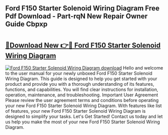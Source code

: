 ## Ford F150 Starter Solenoid Wiring Diagram Free Pdf Download - Part-rqN New Repair Owner Guide Cbpxp

# <h2><a href="http://dfubg8.blite.top/?on=Ford+F150+Starter+Solenoid+Wiring+Diagram">🔗Download New 👉🔴 Ford F150 Starter Solenoid Wiring Diagram</a></h2>

[![Ford F150 Starter Solenoid Wiring Diagram download](https://i.imgur.com/lujVjoI.png)](http://dfubg8.blite.top/?on=Ford+F150+Starter+Solenoid+Wiring+Diagram)
Hello and welcome to the user manual for your newly unboxed Ford F150 Starter Solenoid Wiring Diagram. This guide is designed to help you get started with your product and provide you with a thorough understanding of its features, functions, and capabilities. You will find clear instructions for installation, operation, maintenance, and troubleshooting. Important User Agreement Please review the user agreement terms and conditions before operating your new Ford F150 Starter Solenoid Wiring Diagram. With features like list of features, your new Ford F150 Starter Solenoid Wiring Diagram is designed to simplify your tasks. Let's Get Started! Contact us today and let us help you make the most of your new Ford F150 Starter Solenoid Wiring Diagram.
